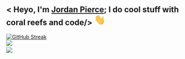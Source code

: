 <h2> 
  < Heyo, I'm <a href="https://www.linkedin.com/in/jordanpatrickpierce/" target="_blank"> Jordan Pierce</a>; I do cool stuff with coral reefs and code/> 
  <img src="https://raw.githubusercontent.com/ABSphreak/ABSphreak/master/gifs/Hi.gif" width="30" height="30"> 
</h2>

[![GitHub Streak](http://github-readme-streak-stats.herokuapp.com?user=Jordan-Pierce&theme=prussian&date_format=M%20j%5B%2C%20Y%5D&exclude_days=Sun%2CSat&card_width=805)]()  
<img width="805" src="https://github-readme-activity-graph.vercel.app/graph?username=Jordan-Pierce&bg_color=21232a&color=a8eeff&line=61dafb&point=f0fcff&area=true&hide_border=true" />  
![](https://komarev.com/ghpvc/?username=Jordan-Pierce)


